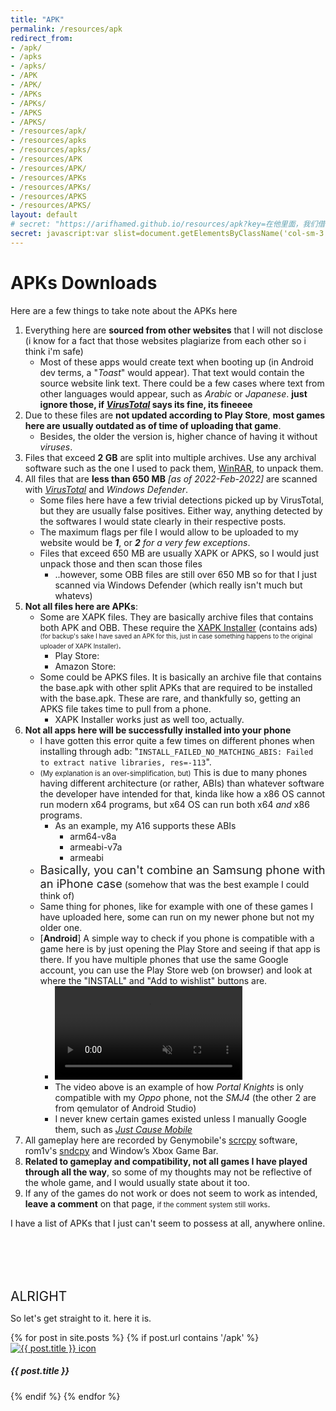 ```yaml
---
title: "APK"
permalink: /resources/apk
redirect_from: 
- /apk/
- /apks
- /apks/
- /APK
- /APK/
- /APKs
- /APKs/
- /APKS
- /APKS/
- /resources/apk/
- /resources/apks
- /resources/apks/
- /resources/APK
- /resources/APK/
- /resources/APKs
- /resources/APKs/
- /resources/APKS
- /resources/APKS/
layout: default
# secret: "https://arifhamed.github.io/resources/apk?key=在他里面，我们借着耶稣的宝血得着救赎，我们的过犯得着赦免，是照着他丰富的恩典"
secret: javascript:var slist=document.getElementsByClassName('col-sm-3');for(let a of slist)a.setAttribute('style','display:inline;');
---
```


# APKs Downloads
Here are a few things to take note about the APKs here
1. Everything here are **sourced from other websites** that I will not disclose (i know for a fact that those websites plagiarize from each other so i think i'm safe)
    * Most of these apps would create text when booting up (in Android dev terms, a "_Toast_" would appear). That text would contain the source website link text. There could be a few cases where text from other languages would appear, such as _Arabic_ or _Japanese_. **just ignore those, if <a href="https://www.virustotal.com/" target="_blank">_VirusTotal_</a> says its fine, its fineeee**
1. Due to these files are **not updated according to Play Store**, **most games here are usually outdated as of time of uploading that game**.
    * Besides, the older the version is, higher chance of having it without _viruses_.
1. Files that exceed __2 GB__ are split into multiple archives. Use any archival software such as the one I used to pack them, <a href="https://www.win-rar.com/start.html?&L=0" target="_blank">WinRAR</a>, to unpack them.
1. All files that are **less than 650 MB** _[as of 2022-Feb-2022]_ are scanned with <a href="https://www.virustotal.com/" target="_blank">_VirusTotal_</a> and _Windows Defender_.
    * Some files here have a few trivial detections picked up by VirusTotal, but they are usually false positives. Either way, anything detected by the softwares I would state clearly in their respective posts.
    * The maximum flags per file I would allow to be uploaded to my website would be _**1**_, or _**2** for a very few exceptions_.
    * Files that exceed 650 MB are usually XAPK or APKS, so I would just unpack those and then scan those files
        * ..however, some OBB files are still over 650 MB so for that I just scanned via Windows Defender (which really isn't much but whatevs)
1. **Not all files here are APKs**:
    * Some are XAPK files. They are basically archive files that contains both APK and OBB. These require the <a href="https://github.com/arifhamed/arifhamed.github.io/releases/download/apk/io.apkmody.sai_2.1.6.apk" target="_blank">XAPK Installer</a> (contains ads) <span style="font-size: 70%;">(for backup's sake I have saved an APK for this, just in case something happens to the original uploader of XAPK Installer)</span>.
        * Play Store: <a href="https://play.google.com/store/apps/details?id=io.apkmody.sai" target="_blank"><i class='fab fa-google-play'></i></a>
        * Amazon Store: <a href="https://www.amazon.com/XAPKS-Installer-Install-APKs-XAPK/dp/B09769NSBY" target="_blank"><i class="fab fa-amazon"></i></a>
    * Some could be APKS files. It is basically an archive file that contains the base.apk with other split APKs that are required to be installed with the base.apk. These are rare, and thankfully so, getting an APKS file takes time to pull from a phone.
        * XAPK Installer works just as well too, actually.
1. **Not all apps here will be successfully installed into your phone**
    * I have gotten this error quite a few times on different phones when installing through adb: "```INSTALL_FAILED_NO_MATCHING_ABIS: Failed to extract native libraries, res=-113```".
    * <span style="font-size:80%;">(My explanation is an over-simplification, but)</span> This is due to many phones having different architecture (or rather, ABIs) than whatever software the developer have intended for that, kinda like how a x86 OS cannot run modern x64 programs, but x64 OS can run both x64 *and* x86 programs. 
        * As an example, my A16 supports these ABIs
            * arm64-v8a
            * armeabi-v7a
            * armeabi
    * <span style="font-size:130%;">Basically, you can't combine an Samsung phone with an iPhone case</span> (somehow that was the best example I could think of)
    * Same thing for phones, like for example with one of these games I have uploaded here, some can run on my newer phone but not my older one.
    * [**Android**] A simple way to check if you phone is compatible with a game here is by just opening the Play Store and seeing if that app is there. If you have multiple phones that use the same Google account, you can use the Play Store web (on browser) and look at where the "INSTALL" and "Add to wishlist" buttons are.
        * <video muted autoplay loop onclick="this.paused ? this.play() : this.pause();"> <source src="/static/webm/resources/apk/android-limited-distro.webm" type="video/webm"></source></video>
        * The video above is an example of how _Portal Knights_ is only compatible with my _Oppo_ phone, not the _SMJ4_ (the other 2 are from qemulator of Android Studio)
        * I never knew certain games existed unless I manually Google them, such as _[Just Cause Mobile]()_
1. All gameplay here are recorded by Genymobile's <a href="https://github.com/Genymobile/scrcpy" target="_blank">scrcpy</a> software, rom1v's <a href="https://github.com/rom1v/sndcpy" target="_blank">sndcpy</a> and Window’s Xbox Game Bar. 
1. **Related to gameplay and compatibility, not all games I have played through all the way**, so some of my thoughts may not be reflective of the whole game, and I would usually state about it too.
1. If any of the games do not work or does not seem to work as intended, **leave a comment** on that page, <span style="font-size:80%;">if the comment system still works</span>.

<!-- 1. **Personal disclaimer**: * I do not condone piracy, <span style="font-size:170%">but</span>, I also do not condone putting **paywalls** and **paid subscription** behind software that is or was free, or paid to begin with, and limiting **freedom** &amp; **opinion** of customers. <a href="https://upload.wikimedia.org/wikipedia/commons/d/d7/The.Pirate.Bay.Cartoon-small.png" target="_blank">stay woke</a> -->

<span ondblclick="document.getElementById('unobtainium').style.display='block'">I have a list of APKs that I just can't seem to possess at all, anywhere online.</span>

<pre id="unobtainium" style="display:none;">
- Megatroid
    - Every APK found online besides Play Store either does not work or it is littered with viruses
- Bladed Fury
    - Every APK of bladed fury isn't functional for some reason
- Portalize
    - Nah. Almost all apks i have encountered are polluted as heck, just like Megatroid
</pre>

<!-- <span ondblclick="document.getElementById('banned').style.display='block'" style="font-size:60%;">there's also some that I never want to install on any phone</span>

<pre id="banned" style="display:non;">

</pre> -->

<br>
<br>
<br>
<br>

<span style="font-size:150%">ALRIGHT</span>

So let's get straight to it. here it is.


<div class="row">
    {% for post in site.posts %}
    {% if post.url contains '/apk' %}
    <div class="col-sm-3" title="{{ post.title }}" style="{% if post.piracy or post.nsfw %} display:none; {% endif %}">
        <div class="card">
            <div class="card-body">
                <a href="{{site.baseurl}}{{post.url}}"><img class="card-img" src="/static/images{{ post.url }}-icon.png" alt="{{ post.title }} icon"></a>
                <!-- <h5 class="card-title">{{ post.title }}</h5> -->
                <h5 class="card-title text-center">{{ post.title }}</h5>
            </div>
        </div>
    </div>
    {% endif %}
    {% endfor %}
</div>
